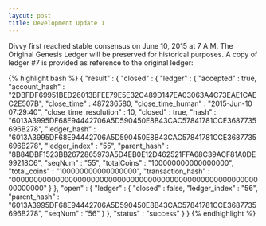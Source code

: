 ```yaml
---
layout: post
title: Development Update 1
---
```


Divvy first reached stable consensus on June 10, 2015 at 7 A.M.  The Original Genesis Ledger will be preserved for historical purposes.  A copy of ledger #7 is provided as reference to the original ledger:

{% highlight bash %}
{
   "result" : {
      "closed" : {
         "ledger" : {
            "accepted" : true,
            "account_hash" : "2DBFDF69951BED26013BFEE79E5E32C489D147EA03063A4C73EAE1CAEC2E507B",
            "close_time" : 487236580,
            "close_time_human" : "2015-Jun-10 07:29:40",
            "close_time_resolution" : 10,
            "closed" : true,
            "hash" : "6013A3995DF68E94442706A5D590450E8B43CAC57841781CCE3687735696B278",
            "ledger_hash" : "6013A3995DF68E94442706A5D590450E8B43CAC57841781CCE3687735696B278",
            "ledger_index" : "55",
            "parent_hash" : "8B84DBF1523BB2672865973A5D4EB0E12D462521FFA68C39ACF81A0DE99218C6",
            "seqNum" : "55",
            "totalCoins" : "100000000000000000",
            "total_coins" : "100000000000000000",
            "transaction_hash" : "0000000000000000000000000000000000000000000000000000000000000000"
         }
      },
      "open" : {
         "ledger" : {
            "closed" : false,
            "ledger_index" : "56",
            "parent_hash" : "6013A3995DF68E94442706A5D590450E8B43CAC57841781CCE3687735696B278",
            "seqNum" : "56"
         }
      },
      "status" : "success"
   }
}
{% endhighlight %}


